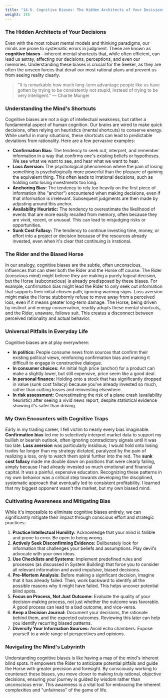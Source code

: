 ```yaml
---
title: "14.5. Cognitive Biases: The Hidden Architects of Your Decisions"
weight: 155
---
```


### The Hidden Architects of Your Decisions

Even with the most robust mental models and thinking paradigms, our minds are prone to systematic errors in judgment. These are known as **cognitive biases**—inherent mental shortcuts that, while often efficient, can lead us astray, affecting our decisions, perceptions, and even our memories. Understanding these biases is crucial for the Seeker, as they are often the unseen forces that derail our most rational plans and prevent us from seeing reality clearly.

> "It is remarkable how much long-term advantage people like us have gotten by trying to be consistently not stupid, instead of trying to be very intelligent."
> — Charlie Munger

### Understanding the Mind's Shortcuts

Cognitive biases are not a sign of intellectual weakness, but rather a fundamental aspect of human cognition. Our brains are wired to make quick decisions, often relying on heuristics (mental shortcuts) to conserve energy. While useful in many situations, these shortcuts can lead to predictable deviations from rationality. Here are a few pervasive examples:

-   **Confirmation Bias:** The tendency to seek out, interpret, and remember information in a way that confirms one's existing beliefs or hypotheses. We see what we want to see, and hear what we want to hear.
-   **Loss Aversion:** The psychological phenomenon where the pain of losing something is psychologically more powerful than the pleasure of gaining the equivalent thing. This often leads to irrational decisions, such as holding onto losing investments too long.
-   **Anchoring Bias:** The tendency to rely too heavily on the first piece of information (the "anchor") encountered when making decisions, even if that information is irrelevant. Subsequent judgments are then made by adjusting around this anchor.
-   **Availability Heuristic:** The tendency to overestimate the likelihood of events that are more easily recalled from memory, often because they are vivid, recent, or unusual. This can lead to misjudging risks or opportunities.
-   **Sunk Cost Fallacy:** The tendency to continue investing time, money, or effort into a project or decision because of the resources already invested, even when it's clear that continuing is irrational.

### The Rider and the Biased Horse

In our analogy, cognitive biases are the subtle, often unconscious, influences that can steer both the Rider and the Horse off course. The Rider (conscious mind) might believe they are making a purely logical decision, but the Horse (subconscious) is already predisposed by these biases. For example, confirmation bias might lead the Rider to only seek out information that supports their initial chosen path, ignoring warning signs. Loss aversion might make the Horse stubbornly refuse to move away from a perceived loss, even if it means greater long-term damage. The Horse, being driven by instinct and energy conservation, readily adopts these mental shortcuts, and the Rider, unaware, follows suit. This creates a disconnect between perceived rationality and actual behavior.

### Universal Pitfalls in Everyday Life

Cognitive biases are at play everywhere:
*   **In politics:** People consume news from sources that confirm their existing political views, reinforcing confirmation bias and making it difficult to engage in constructive dialogue.
*   **In consumer choices:** An initial high price (anchor) for a product can make a slightly lower, but still expensive, price seem like a good deal.
*   **In personal finance:** Holding onto a stock that has significantly dropped in value (sunk cost fallacy) because you've already invested so much, rather than cutting losses and reinvesting elsewhere.
*   **In risk assessment:** Overestimating the risk of a plane crash (availability heuristic) after seeing a vivid news report, despite statistical evidence showing it's safer than driving.

### My Own Encounters with Cognitive Traps

Early in my trading career, I fell victim to nearly every bias imaginable. **Confirmation bias** led me to selectively interpret market data to support my bullish or bearish outlook, often ignoring contradictory signals until it was too late. **Loss aversion** was particularly insidious; I would hold onto losing trades far longer than my strategy dictated, paralyzed by the pain of realizing a loss, only to watch them spiral further into the red. The **sunk cost fallacy** made me double down on positions that were clearly failing, simply because I had already invested so much emotional and financial capital. It was a painful, expensive education. Recognizing these patterns in my own behavior was a critical step towards developing the disciplined, systematic approach that eventually led to consistent profitability. I learned that my biggest opponent wasn't the market, but my own biased mind.

### Cultivating Awareness and Mitigating Bias

While it's impossible to eliminate cognitive biases entirely, we can significantly mitigate their impact through conscious effort and strategic practices:

1.  **Practice Intellectual Humility:** Acknowledge that your mind is fallible and prone to error. Be open to being wrong.
2.  **Actively Seek Disconfirming Evidence:** Deliberately look for information that challenges your beliefs and assumptions. Play devil's advocate with your own ideas.
3.  **Use Checklists and Systems:** Implement predefined rules and processes (as discussed in System Building) that force you to consider all relevant information and avoid impulsive, biased decisions.
4.  **Pre-Mortem Analysis:** Before making a significant decision, imagine that it has already failed. Then, work backward to identify all the possible reasons why it might have failed. This helps uncover potential blind spots.
5.  **Focus on Process, Not Just Outcome:** Evaluate the quality of your decision-making process, not just whether the outcome was favorable. A good process can lead to a bad outcome, and vice-versa.
6.  **Keep a Decision Journal:** Document your decisions, the rationale behind them, and the expected outcomes. Reviewing this later can help you identify recurring biased patterns.
7.  **Diversify Your Information Sources:** Avoid echo chambers. Expose yourself to a wide range of perspectives and opinions.

### Navigating the Mind's Labyrinth

Understanding cognitive biases is like having a map of the mind's inherent blind spots. It empowers the Rider to anticipate potential pitfalls and guide the Horse with greater precision and foresight. By consciously working to counteract these biases, you move closer to making truly rational, objective decisions, ensuring your journey is guided by wisdom rather than unconscious error. This awareness is a vital tool for embracing the inherent complexities and "unfairness" of the game of life.